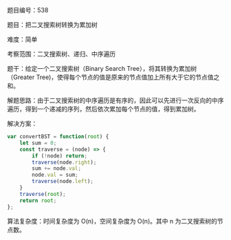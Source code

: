 题目编号：538

题目：把二叉搜索树转换为累加树

难度：简单

考察范围：二叉搜索树、递归、中序遍历

题干：给定一个二叉搜索树（Binary Search Tree），将其转换为累加树（Greater Tree)，使得每个节点的值是原来的节点值加上所有大于它的节点值之和。

解题思路：由于二叉搜索树的中序遍历是有序的，因此可以先进行一次反向的中序遍历，得到一个递减的序列，然后依次累加每个节点的值，得到累加树。

解决方案：

```javascript
var convertBST = function(root) {
    let sum = 0;
    const traverse = (node) => {
        if (!node) return;
        traverse(node.right);
        sum += node.val;
        node.val = sum;
        traverse(node.left);
    }
    traverse(root);
    return root;
};
```

算法复杂度：时间复杂度为 O(n)，空间复杂度为 O(n)。其中 n 为二叉搜索树的节点数。